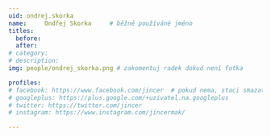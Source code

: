 ```yaml
---
uid: ondrej.skorka
name:     Ondřej Skorka  	# běžně používáné jméno
titles:
  before: 
  after: 
# category:
# description: 
img: people/ondrej_skorka.png # zakomentuj radek dokud není fotka

profiles:
# facebook: https://www.facebook.com/jincer  # pokud nema, staci smazat tuto radku
# googleplus: https://plus.google.com/+uzivatel.na.googleplus
# twitter: https://twitter.com/jincer
# instagram: https://www.instagram.com/jincermak/ 

---
```

